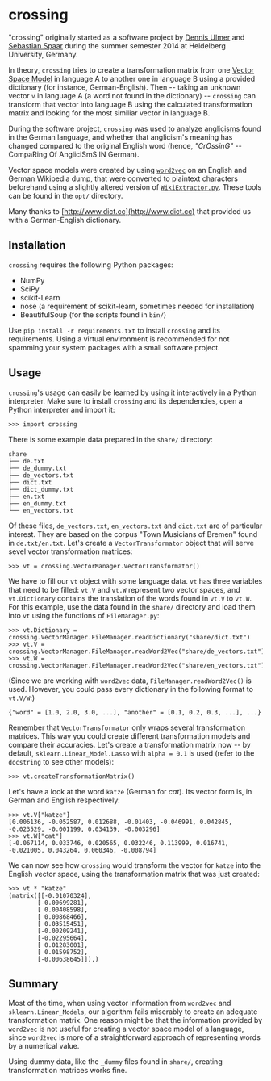 crossing
========

"crossing" originally started as a software project by [Dennis Ulmer](https://github.com/Kaleidophon)
and [Sebastian Spaar](https://github.com/Eroica) during the summer semester 2014
at Heidelberg University, Germany.

In theory, `crossing` tries to create a transformation matrix from one
[Vector Space Model](http://en.wikipedia.org/wiki/Vector_space_model) in language A
to another one in language B using a provided dictionary (for instance, German-English).
Then -- taking an unknown vector `v` in language A (a word not found in the
dictionary) -- `crossing` can transform that vector into language B using the calculated
transformation matrix and looking for the most similiar vector in language B.

During the software project, `crossing` was used to analyze [anglicisms](http://en.wikipedia.org/wiki/Denglisch)
found in the German language, and whether that anglicism's meaning has changed
compared to the original English word (hence, *"CrOssinG"* -- CompaRing Of AngliciSmS IN German).

Vector space models were created by using [`word2vec`](https://code.google.com/p/word2vec/)
on an English and German Wikipedia dump, that were converted to plaintext characters
beforehand using a slightly altered version of [`WikiExtractor.py`](http://medialab.di.unipi.it/wiki/Wikipedia_Extractor).
These tools can be found in the `opt/` directory.

Many thanks to [http://www.dict.cc](http://www.dict.cc) that provided us with a
German-English dictionary.

Installation
------------

`crossing` requires the following Python packages:

*   NumPy
*   SciPy
*   scikit-Learn
*   nose (a requirement of scikit-learn, sometimes needed for installation)
*   BeautifulSoup (for the scripts found in `bin/`)

Use `pip install -r requirements.txt` to install `crossing` and its requirements.
Using a virtual environment is recommended for not spamming your system packages
with a small software project.

Usage
-----

`crossing`'s usage can easily be learned by using it interactively in a
Python interpreter. Make sure to install `crossing` and its dependencies,
open a Python interpreter and import it:

    >>> import crossing

There is some example data prepared in the `share/` directory:

    share
    ├── de.txt
    ├── de_dummy.txt
    ├── de_vectors.txt
    ├── dict.txt
    ├── dict_dummy.txt
    ├── en.txt
    ├── en_dummy.txt
    └── en_vectors.txt

Of these files, `de_vectors.txt`, `en_vectors.txt` and `dict.txt` are of
particular interest. They are based on the corpus "Town Musicians of Bremen"
found in `de.txt/en.txt`. Let's create a `VectorTransformator` object that will
serve sevel vector transformation matrices:

    >>> vt = crossing.VectorManager.VectorTransformator()

We have to fill our `vt` object with some language data. `vt` has three variables
that need to be filled: `vt.V` and `vt.W` represent two vector spaces, and
`vt.Dictionary` contains the translation of the words found in `vt.V` to `vt.W`.
For this example, use the data found in the `share/` directory and load them
into `vt` using the functions of `FileManager.py`:

    >>> vt.Dictionary = crossing.VectorManager.FileManager.readDictionary("share/dict.txt")
    >>> vt.V = crossing.VectorManager.FileManager.readWord2Vec("share/de_vectors.txt")
    >>> vt.W = crossing.VectorManager.FileManager.readWord2Vec("share/en_vectors.txt")

(Since we are working with `word2vec` data, `FileManager.readWord2Vec()` is used.
However, you could pass every dictionary in the following format to `vt.V/W`:)

    {"word" = [1.0, 2.0, 3.0, ...], "another" = [0.1, 0.2, 0.3, ...], ...}

Remember that `VectorTransformator` only wraps several transformation matrices.
This way you could create different transformation models and compare their
accuracies. Let's create a transformation matrix now -- by default, `sklearn.Linear_Model.Lasso`
with `alpha = 0.1` is used (refer to the `docstring` to see other models):

    >>> vt.createTransformationMatrix()

Let's have a look at the word `katze` (German for *cat*). Its vector form is,
in German and English respectively:

    >>> vt.V["katze"]
    [0.006136, -0.052587, 0.012688, -0.01403, -0.046991, 0.042845, -0.023529, -0.001199, 0.034139, -0.003296]
    >>> vt.W["cat"]
    [-0.067114, 0.033746, 0.020565, 0.032246, 0.113999, 0.016741, -0.021005, 0.043264, 0.060346, -0.008794]

We can now see how `crossing` would transform the vector for `katze` into the
English vector space, using the transformation matrix that was just created:

    >>> vt * "katze"
    (matrix([[-0.01070324],
            [-0.00699281],
            [ 0.00408598],
            [ 0.00868466],
            [ 0.03515451],
            [-0.00209241],
            [-0.02295664],
            [ 0.01283001],
            [ 0.01598752],
            [-0.00638645]]),)

Summary
-------

Most of the time, when using vector information from `word2vec` and `sklearn.Linear_Models`,
our algorithm fails miserably to create an adequate transformation matrix. One
reason might be that the information provided by `word2vec` is not useful for creating
a vector space model of a language, since `word2vec` is more of a straightforward
approach of representing words by a numerical value.

Using dummy data, like the `_dummy` files found in `share/`, creating transformation
matrices works fine.